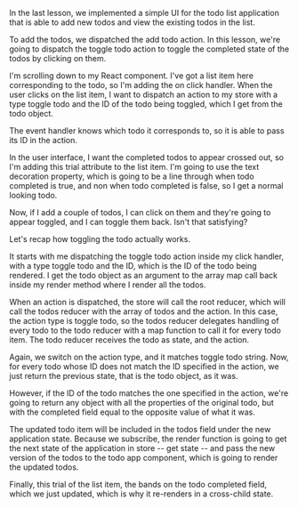 

In the last lesson, we implemented a simple UI for the todo list application that is able to add new todos and view the existing todos in the list.

To add the todos, we dispatched the add todo action. In this lesson, we're going to dispatch the toggle todo action to toggle the completed state of the todos by clicking on them.

I'm scrolling down to my React component. I've got a list item here corresponding to the todo, so I'm adding the on click handler. When the user clicks on the list item, I want to dispatch an action to my store with a type toggle todo and the ID of the todo being toggled, which I get from the todo object.

The event handler knows which todo it corresponds to, so it is able to pass its ID in the action.

In the user interface, I want the completed todos to appear crossed out, so I'm adding this trial attribute to the list item. I'm going to use the text decoration property, which is going to be a line through when todo completed is true, and non when todo completed is false, so I get a normal looking todo.

Now, if I add a couple of todos, I can click on them and they're going to appear toggled, and I can toggle them back. Isn't that satisfying?

Let's recap how toggling the todo actually works.

It starts with me dispatching the toggle todo action inside my click handler, with a type toggle todo and the ID, which is the ID of the todo being rendered. I get the todo object as an argument to the array map call back inside my render method where I render all the todos.

When an action is dispatched, the store will call the root reducer, which will call the todos reducer with the array of todos and the action. In this case, the action type is toggle todo, so the todos reducer delegates handling of every todo to the todo reducer with a map function to call it for every todo item. The todo reducer receives the todo as state, and the action.

Again, we switch on the action type, and it matches toggle todo string. Now, for every todo whose ID does not match the ID specified in the action, we just return the previous state, that is the todo object, as it was.

However, if the ID of the todo matches the one specified in the action, we're going to return any object with all the properties of the original todo, but with the completed field equal to the opposite value of what it was.

The updated todo item will be included in the todos field under the new application state. Because we subscribe, the render function is going to get the next state of the application in store -- get state -- and pass the new version of the todos to the todo app component, which is going to render the updated todos.

Finally, this trial of the list item, the bands on the todo completed field, which we just updated, which is why it re-renders in a cross-child state.